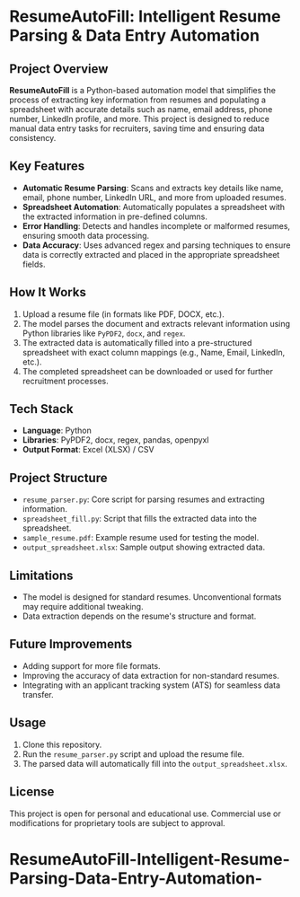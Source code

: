 # ResumeAutoFill: Intelligent Resume Parsing & Data Entry Automation

## Project Overview
**ResumeAutoFill** is a Python-based automation model that simplifies the process of extracting key information from resumes and populating a spreadsheet with accurate details such as name, email address, phone number, LinkedIn profile, and more. This project is designed to reduce manual data entry tasks for recruiters, saving time and ensuring data consistency.

## Key Features
- **Automatic Resume Parsing**: Scans and extracts key details like name, email, phone number, LinkedIn URL, and more from uploaded resumes.
- **Spreadsheet Automation**: Automatically populates a spreadsheet with the extracted information in pre-defined columns.
- **Error Handling**: Detects and handles incomplete or malformed resumes, ensuring smooth data processing.
- **Data Accuracy**: Uses advanced regex and parsing techniques to ensure data is correctly extracted and placed in the appropriate spreadsheet fields.

## How It Works
1. Upload a resume file (in formats like PDF, DOCX, etc.).
2. The model parses the document and extracts relevant information using Python libraries like `PyPDF2`, `docx`, and `regex`.
3. The extracted data is automatically filled into a pre-structured spreadsheet with exact column mappings (e.g., Name, Email, LinkedIn, etc.).
4. The completed spreadsheet can be downloaded or used for further recruitment processes.

## Tech Stack
- **Language**: Python
- **Libraries**: PyPDF2, docx, regex, pandas, openpyxl
- **Output Format**: Excel (XLSX) / CSV

## Project Structure
- `resume_parser.py`: Core script for parsing resumes and extracting information.
- `spreadsheet_fill.py`: Script that fills the extracted data into the spreadsheet.
- `sample_resume.pdf`: Example resume used for testing the model.
- `output_spreadsheet.xlsx`: Sample output showing extracted data.

## Limitations
- The model is designed for standard resumes. Unconventional formats may require additional tweaking.
- Data extraction depends on the resume's structure and format.

## Future Improvements
- Adding support for more file formats.
- Improving the accuracy of data extraction for non-standard resumes.
- Integrating with an applicant tracking system (ATS) for seamless data transfer.

## Usage
1. Clone this repository.
2. Run the `resume_parser.py` script and upload the resume file.
3. The parsed data will automatically fill into the `output_spreadsheet.xlsx`.

## License
This project is open for personal and educational use. Commercial use or modifications for proprietary tools are subject to approval.

# ResumeAutoFill-Intelligent-Resume-Parsing-Data-Entry-Automation-
